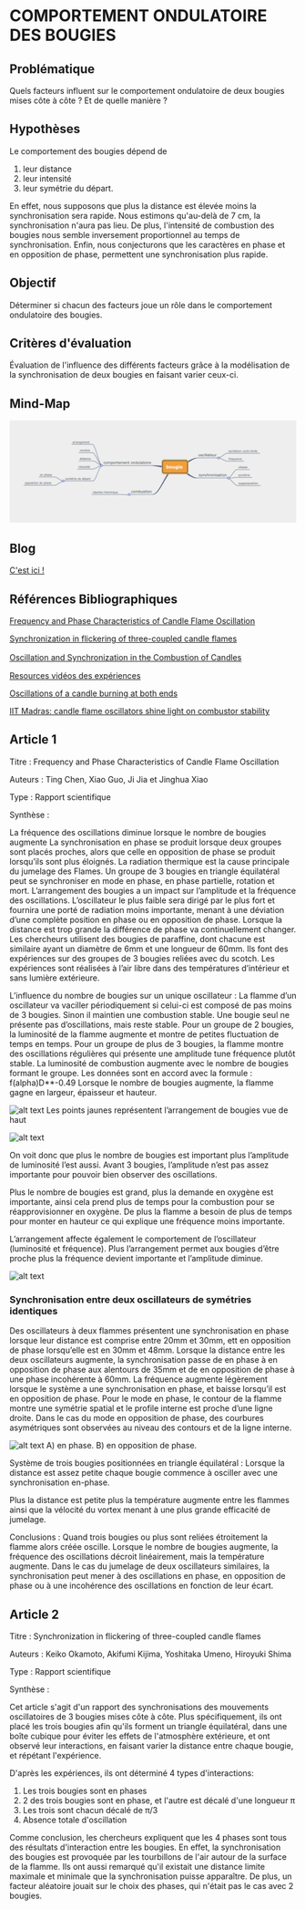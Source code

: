 # COMPORTEMENT ONDULATOIRE DES BOUGIES

## Problématique


Quels facteurs influent sur le comportement ondulatoire de deux bougies mises côte à côte ? 
Et de quelle manière ?



## Hypothèses


Le comportement des bougies dépend de 
  1. leur distance 
  2. leur intensité  
  3. leur symétrie du départ.

En effet, nous supposons que plus la distance est élevée moins la synchronisation sera rapide. 
Nous estimons qu'au-delà de 7 cm, la synchronisation n'aura pas lieu.
De plus, l'intensité de combustion des bougies nous semble inversement proportionnel au temps de synchronisation. 
Enfin, nous conjecturons que les caractères en phase et en opposition de phase, permettent une synchronisation plus rapide.



## Objectif


Déterminer si chacun des facteurs joue un rôle dans le comportement ondulatoire des bougies.



## Critères d'évaluation


Évaluation de l'influence des différents facteurs grâce à la modélisation de la synchronisation de deux bougies en faisant varier ceux-ci. 



## Mind-Map
![alt text](https://raw.githubusercontent.com/aya-ikezawa/Garage/master/Mindmap.png)


## Blog

<a href="blog.md"> C'est ici ! </a>


## Références Bibliographiques

[Frequency and Phase Characteristics of Candle Flame Oscillation](https://rdcu.be/b3a4x) 

[Synchronization in flickering of three-coupled candle flames](https://rdcu.be/b3a4u)

[Oscillation and Synchronization in the Combustion of Candles](https://pubs.acs.org/doi/pdf/10.1021/jp901487e)　

[Resources vidéos des expériences](https://www.youtube.com/channel/UCVWv9AtavNy-nvex0d6Ohhw)

[Oscillations of a candle burning at both ends](https://aapt.scitation.org/doi/abs/10.1119/1.3192769?journalCode=ajp)

[IIT Madras: candle flame oscillators shine light on combustor stability](https://www.thehindu.com/sci-tech/science/iit-madras-candle-flame-oscillators-shine-light-on-combustor-stability/article30771294.ece)


## Article 1
Titre : Frequency and Phase Characteristics of Candle Flame Oscillation

Auteurs : Ting Chen, Xiao Guo, Ji Jia et Jinghua Xiao

Type : Rapport scientifique

Synthèse :

La fréquence des oscillations diminue lorsque le nombre de bougies augmente
La synchronisation en phase se produit lorsque deux groupes sont placés proches, alors que celle en opposition de phase se produit lorsqu’ils sont plus éloignés.
La radiation thermique est la cause principale du jumelage des Flames.
Un groupe de 3 bougies en triangle équilatéral peut se synchroniser en mode en phase, en phase partielle, rotation et mort.
L’arrangement des bougies a un impact sur l’amplitude et la fréquence des oscillations.
L’oscillateur le plus faible sera dirigé par le plus fort et fournira une porté de radiation moins importante, menant à une déviation d’une complète position en phase ou en opposition de phase.
Lorsque la distance est trop grande la différence de phase va continuellement changer.
Les chercheurs utilisent des bougies de paraffine, dont chacune est similaire ayant un diamètre de 6mm et une longueur de 60mm. Ils font des expériences sur des groupes de 3 bougies reliées avec du scotch.
Les expériences sont réalisées à l’air libre dans des températures d’intérieur et sans lumière extérieure.

L’influence du nombre de bougies sur un unique oscillateur :
La flamme d’un oscillateur va vaciller périodiquement si celui-ci est composé de pas moins de 3 bougies.
Sinon il maintien une combustion stable.
Une bougie seul ne présente pas d’oscillations, mais reste stable.
Pour un groupe de 2 bougies, la luminosité de la flamme augmente et montre de petites fluctuation de temps en temps. Pour un groupe de plus de 3 bougies, la flamme montre des oscillations régulières qui présente une amplitude tune fréquence plutôt stable.
La luminosité de combustion augmente avec le nombre de bougies formant le groupe.
Les données sont en accord avec la formule : f(alpha)D**-0.49
Lorsque le nombre de bougies augmente, la flamme gagne en largeur, épaisseur et hauteur.

![alt text](https://media.springernature.com/full/springer-static/image/art%3A10.1038%2Fs41598-018-36754-w/MediaObjects/41598_2018_36754_Fig1_HTML.png)
Les points jaunes représentent l’arrangement de bougies vue de haut

![alt text](https://media.springernature.com/full/springer-static/image/art%3A10.1038%2Fs41598-018-36754-w/MediaObjects/41598_2018_36754_Fig2_HTML.png)

On voit donc que plus le nombre de bougies est important plus l’amplitude de luminosité l’est aussi.
Avant 3 bougies, l’amplitude n’est pas assez importante pour pouvoir bien observer des oscillations.

Plus le nombre de bougies est grand, plus la demande en oxygène est importante, ainsi cela prend plus de temps pour la combustion pour se réapprovisionner en oxygène. De plus la flamme a besoin de plus de temps pour monter en hauteur ce qui explique une fréquence moins importante.

L’arrangement affecte également le comportement de l’oscillateur (luminosité et fréquence).
Plus l’arrangement permet aux bougies d’être proche plus la fréquence devient importante et l’amplitude diminue.

![alt text](https://media.springernature.com/full/springer-static/image/art%3A10.1038%2Fs41598-018-36754-w/MediaObjects/41598_2018_36754_Fig3_HTML.png)

### Synchronisation entre deux oscillateurs de symétries identiques

Des oscillateurs à deux flammes présentent une synchronisation en phase lorsque leur distance est comprise entre 20mm et 30mm, ett en opposition de phase lorsqu’elle est en 30mm et 48mm. Lorsque la distance entre les deux oscillateurs augmente, la synchronisation passe de en phase à en opposition de phase aux alentours de 35mm et de en opposition de phase à une phase incohérente à 60mm. 
La fréquence augmente légèrement lorsque le système a une synchronisation en phase, et baisse lorsqu’il est en opposition de phase.
Pour le mode en phase, le contour de la flamme montre une symétrie spatial et le profile interne est proche d’une ligne droite. Dans le cas du mode en opposition de phase, des courbures asymétriques sont observées au niveau des contours et de la ligne interne.

![alt text](https://media.springernature.com/full/springer-static/image/art%3A10.1038%2Fs41598-018-36754-w/MediaObjects/41598_2018_36754_Fig4_HTML.png)
A) en phase.  B) en opposition de phase.

Système de trois bougies positionnées en triangle équilatéral :
Lorsque la distance est assez petite chaque bougie commence à osciller avec une synchronisation en-phase.

Plus la distance est petite plus la température augmente entre les flammes ainsi que la vélocité du vortex menant à une plus grande efficacité de jumelage.

Conclusions :
Quand trois bougies ou plus sont reliées étroitement la flamme alors créée oscille. Lorsque le nombre de bougies augmente, la fréquence des oscillations décroit linéairement, mais la température augmente.
Dans le cas du jumelage de deux oscillateurs similaires, la synchronisation peut mener à des oscillations en phase, en opposition de phase ou à une incohérence des oscillations en fonction de leur écart.

## Article 2

Titre : Synchronization in flickering of three-coupled candle flames

Auteurs :  Keiko Okamoto, Akifumi Kijima, Yoshitaka Umeno, Hiroyuki Shima

Type : Rapport scientifique

Synthèse :

Cet article s'agit d'un rapport des synchronisations des mouvements oscillatoires de 3 bougies mises côte à côte. Plus spécifiquement, ils ont placé les trois bougies afin qu'ils forment un triangle équilatéral, dans une boîte cubique pour éviter les effets de l'atmosphère extérieure, et ont observé leur interactions, en faisant varier la distance entre chaque bougie, et répétant l'expérience. 

D'après les expériences, ils ont déterminé 4 types d'interactions:
 
1. Les trois bougies sont en phases
2. 2 des trois bougies sont en phase, et l'autre est décalé d'une longueur π
3. Les trois sont chacun décalé de π/3
4. Absence totale d'oscillation

Comme conclusion, les chercheurs expliquent que les 4 phases sont tous des résultats d'interaction entre les bougies. En effet, la synchronisation des bougies est provoquée par les tourbillons de l'air autour de la surface de la flamme.
Ils ont aussi remarqué qu'il existait une distance limite maximale et minimale que la synchronisation puisse apparaître. De plus, un facteur aléatoire jouait sur le choix des phases, qui n'était pas le cas avec 2 bougies.

